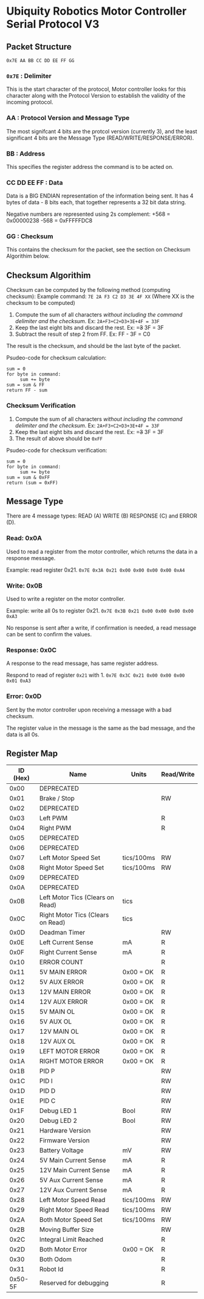 # Ubiquity Robotics Motor Controller Serial Protocol V3

## Packet Structure
`0x7E AA BB CC DD EE FF GG`

### `0x7E` : Delimiter
This is the start character of the protocol, Motor controller looks for this character along with the Protocol Version to establish the validity of the incoming protocol.

### AA : Protocol Version and Message Type
The most signifcant 4 bits are the protcol version (currently 3), and the least significant 4 bits are the Message Type (READ/WRITE/RESPONSE/ERROR).

### BB : Address
This specifies the register address the command is to be acted on.

### CC DD EE FF : Data
Data is a BIG ENDIAN representation of the information being sent.
It has 4 bytes of data - 8 bits each, that together represents a 32 bit data string.

Negative numbers are represented using 2s complement:
+568 = 0x00000238
-568 = 0xFFFFFDC8

### GG : Checksum
This contains the checksum for the packet, see the section on Checksum Algorithim below.

## Checksum Algorithim
Checksum can be computed by the following method (computing checksum):
Example command: `7E 2A F3 C2 D3 3E 4F XX` (Where XX is the checksum to be computed)

1. Compute the sum of all characters *without including the command delimiter and the checksum*. Ex: `2A+F3+C2+D3+3E+4F = 33F`
2. Keep the last eight bits and discard the rest. Ex: =~~3~~ 3F = 3F
3. Subtract the result of step 2 from FF. Ex: FF - 3F = C0

The result is the checksum, and should be the last byte of the packet.

Psudeo-code for checksum calculation:
```
sum = 0
for byte in command:
     sum += byte
sum = sum & FF
return FF - sum
```

### Checksum Verification
1. Compute the sum of all characters *without including the command delimiter and the checksum*. Ex: `2A+F3+C2+D3+3E+4F = 33F`
2. Keep the last eight bits and discard the rest. Ex: =~~3~~ 3F = 3F
3. The result of above should be `0xFF`

Psudeo-code for checksum verification:
```
sum = 0
for byte in command:
     sum += byte
sum = sum & 0xFF
return (sum = 0xFF)
```

## Message Type
There are 4 message types: READ (A) WRITE (B) RESPONSE (C) and ERROR (D).

### Read: 0x0A
Used to read a register from the motor controller, which returns the data in a response message.

Example: read register 0x21.
`0x7E 0x3A 0x21 0x00 0x00 0x00 0x00 0xA4`

### Write: 0x0B
Used to write a register on the motor controller.

Example: write all 0s to register 0x21.
`0x7E 0x3B 0x21 0x00 0x00 0x00 0x00 0xA3`

No response is sent after a write, if confirmation is needed, a read message can be sent to confirm the values.

### Response: 0x0C
A response to the read message, has same register address.

Respond to read of register `0x21` with 1.
`0x7E 0x3C 0x21 0x00 0x00 0x00 0x01 0xA3`

### Error: 0x0D
Sent by the motor controller upon receiving a message with a bad checksum.

The register value in the message is the same as the bad message, and the data is all 0s.

## Register Map

| ID (Hex) |          Name                   |      Units      | Read/Write |
|----------|---------------------------------|-----------------|------------|
| 0x00     |DEPRECATED                       |                 |            |
| 0x01     |Brake / Stop                     |                 |RW          |
| 0x02     |DEPRECATED                       |                 |            |
| 0x03     |Left PWM                         |                 |R           |
| 0x04     |Right PWM                        |                 |R           |
| 0x05     |DEPRECATED                       |                 |            |
| 0x06     |DEPRECATED                       |                 |            |
| 0x07     |Left Motor Speed Set             |tics/100ms       |RW          |
| 0x08     |Right Motor Speed Set            |tics/100ms       |RW          |
| 0x09     |DEPRECATED                       |                 |            |
| 0x0A     |DEPRECATED                       |                 |            |
| 0x0B     |Left Motor Tics (Clears on Read) |tics             |            |
| 0x0C     |Right Motor Tics (Clears on Read)|tics             |            |
| 0x0D     |Deadman Timer                    |                 |RW          |
| 0x0E     |Left Current Sense               |mA               |R           |
| 0x0F     |Right Current Sense              |mA               |R           |
| 0x10     |ERROR COUNT                      |                 |R           |
| 0x11     |5V MAIN ERROR                    |0x00 = OK        |R           |
| 0x12     |5V AUX ERROR                     |0x00 = OK        |R           |
| 0x13     |12V MAIN ERROR                   |0x00 = OK        |R           |
| 0x14     |12V AUX ERROR                    |0x00 = OK        |R           |
| 0x15     |5V MAIN OL                       |0x00 = OK        |R           |
| 0x16     |5V AUX OL                        |0x00 = OK        |R           |
| 0x17     |12V MAIN OL                      |0x00 = OK        |R           |
| 0x18     |12V AUX OL                       |0x00 = OK        |R           |
| 0x19     |LEFT MOTOR ERROR                 |0x00 = OK        |R           |
| 0x1A     |RIGHT MOTOR ERROR                |0x00 = OK        |R           |
| 0x1B     |PID P                            |                 |RW          |
| 0x1C     |PID I                            |                 |RW          |
| 0x1D     |PID D                            |                 |RW          |
| 0x1E     |PID C                            |                 |RW          |
| 0x1F     |Debug LED 1                      |Bool             |RW          |
| 0x20     |Debug LED 2                      |Bool             |RW          |
| 0x21     |Hardware Version                 |                 |RW          |
| 0x22     |Firmware Version                 |                 |RW          |
| 0x23     |Battery Voltage                  |mV               |RW          |
| 0x24     |5V Main Current Sense            |mA               |R           |
| 0x25     |12V Main Current Sense           |mA               |R           |
| 0x26     |5V Aux Current Sense             |mA               |R           |
| 0x27     |12V Aux Current Sense            |mA               |R           |
| 0x28     |Left Motor Speed Read            |tics/100ms       |RW          |
| 0x29     |Right Motor Speed Read           |tics/100ms       |RW          |
| 0x2A     |Both Motor Speed Set             |tics/100ms       |RW          |
| 0x2B     |Moving Buffer Size               |                 |RW          |
| 0x2C     |Integral Limit Reached           |                 |R           |
| 0x2D     |Both Motor Error                 |0x00 = OK        |R           |
| 0x30     |Both Odom                        |                 |R           |
| 0x31     |Robot Id                         |                 |R           |
| 0x50-5F  |Reserved for debugging           |                 |R           |
